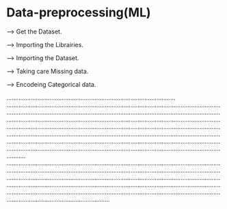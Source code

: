 # Data-preprocessing(ML)

--> Get the Dataset.

--> Importing the Librairies.

--> Importing the Dataset.

--> Taking care Missing data.

--> Encodeing Categorical data.

..................................................................................................
...............................................................................................................................................................................................................................................................................................................................................................................................................................................................................................................................................................................................................................................................................................................................................................................................................................................................................................................
........................................................................................................................................................................................................................................................................................................................................................................................................................................................................................................................................................................................................................................................................................................









